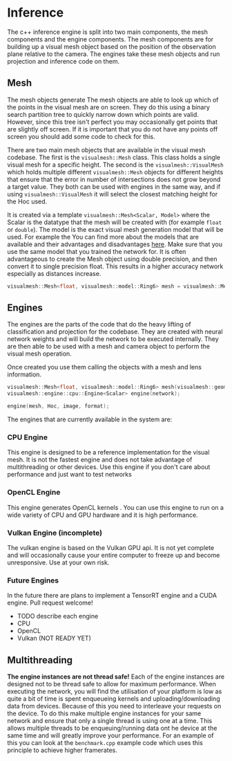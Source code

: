 # Inference
The c++ inference engine is split into two main components, the mesh components and the engine components.
The mesh components are for building up a visual mesh object based on the position of the observation plane relative to the camera.
The engines take these mesh objects and run projection and inference code on them.

## Mesh
The mesh objects generate
The mesh objects are able to look up which of the points in the visual mesh are on screen.
They do this using a binary search partition tree to quickly narrow down which points are valid.
However, since this tree isn't perfect you may occasionally get points that are slightly off screen.
If it is important that you do not have any points off screen you should add some code to check for this.

There are two main mesh objects that are available in the visual mesh codebase.
The first is the `visualmesh::Mesh` class.
This class holds a single visual mesh for a specific height.
The second is the `visualmesh::VisualMesh` which holds multiple different `visualmesh::Mesh` objects for different heights that ensure that the error in number of intersections does not grow beyond a target value.
They both can be used with engines in the same way, and if using `visualmesh::VisualMesh` it will select the closest matching height for the Hoc used.

It is created via a template `visualmesh::Mesh<Scalar, Model>` where the Scalar is the datatype that the mesh will be created with (for example `float` or `double`).
The model is the exact visual mesh generation model that will be used.
For example the
You can find more about the models that are available and their advantages and disadvantages [here](flavour/projection.md).
Make sure that you use the same model that you trained the network for.
It is often advantageous to create the Mesh object using double precision, and then convert it to single precision float.
This results in a higher accuracy network especially as distances increase.
```cpp
visualmesh::Mesh<float, visualmesh::model::Ring6> mesh = visualmesh::Mesh<double, visualmesh::model::Ring6>(visualmesh::geometry::Sphere<double>(0.05), 1.0, 5, 20);
```

## Engines
The engines are the parts of the code that do the heavy lifting of classification and projection for the codebase.
They are created with neural network weights and will build the network to be executed internally.
They are then able to be used with a mesh and camera object to perform the visual mesh operation.

Once created you use them calling the objects with a mesh and lens information.
```cpp
visualmesh::Mesh<float, visualmesh::model::Ring6> mesh(visualmesh::geometry::Sphere<double>(0.05), 1.0, 5, 20);
visualmesh::engine::cpu::Engine<Scalar> engine(network);

engine(mesh, Hoc, image, format);
```

The engines that are currently available in the system are:

### CPU Engine
This engine is designed to be a reference implementation for the visual mesh.
It is not the fastest engine and does not take advantage of multithreading or other devices.
Use this engine if you don't care about performance and just want to test networks

### OpenCL Engine
This engine generates OpenCL kernels .
You can use this engine to run on a wide variety of CPU and GPU hardware and it is high performance.

### Vulkan Engine (incomplete)
The vulkan engine is based on the Vulkan GPU api.
It is not yet complete and will occasionally cause your entire computer to freeze up and become unresponsive.
Use at your own risk.

### Future Engines
In the future there are plans to implement a TensorRT engine and a CUDA engine.
Pull request welcome!

- TODO describe each engine
- CPU
- OpenCL
- Vulkan (NOT READY YET)

## Multithreading
**The engine instances are not thread safe!**
Each of the engine instances are designed not to be thread safe to allow for maximum performance.
When executing the network, you will find the utilisation of your platform is low as quite a bit of time is spent enqueueing kernels and uploading/downloading data from devices.
Because of this you need to interleave your requests on the device.
To do this make multiple engine instances for your same network and ensure that only a single thread is using one at a time.
This allows multiple threads to be enqueuing/running data ont he device at the same time and will greatly improve your performance.
For an example of this you can look at the `benchmark.cpp` example code which uses this principle to achieve higher framerates.
